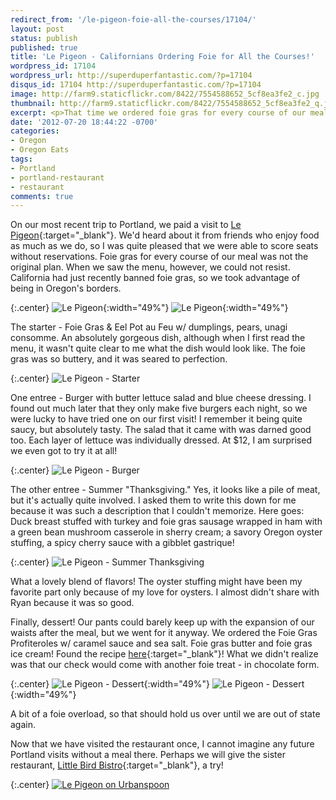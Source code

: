 ```yaml
---
redirect_from: '/le-pigeon-foie-all-the-courses/17104/'
layout: post
status: publish
published: true
title: 'Le Pigeon - Californians Ordering Foie for All the Courses!'
wordpress_id: 17104
wordpress_url: http://superduperfantastic.com/?p=17104
disqus_id: 17104 http://superduperfantastic.com/?p=17104
image: http://farm9.staticflickr.com/8422/7554588652_5cf8ea3fe2_c.jpg
thumbnail: http://farm9.staticflickr.com/8422/7554588652_5cf8ea3fe2_q.jpg
excerpt: <p>That time we ordered foie gras for every course of our meal.</p>
date: '2012-07-20 18:44:22 -0700'
categories:
- Oregon
- Oregon Eats
tags:
- Portland
- portland-restaurant
- restaurant
comments: true
---
```

On our most recent trip to Portland, we paid a visit to [Le Pigeon](http://lepigeon.com/){:target="_blank"}. We'd heard about it from friends who enjoy food as much as we do, so I was quite pleased that we were able to score seats without reservations. Foie gras for every course of our meal was not the original plan. When we saw the menu, however, we could not resist. California had just recently banned foie gras, so we took advantage of being in Oregon's borders.

{:.center}
![Le Pigeon](http://farm9.staticflickr.com/8006/7554584428_0affeace68.jpg){:width="49%"} ![Le Pigeon](http://farm9.staticflickr.com/8022/7554583912_6b1bc6fa4e.jpg){:width="49%"}

The starter - Foie Gras & Eel Pot au Feu w/ dumplings, pears, unagi consomme. An absolutely gorgeous dish, although when I first read the menu, it wasn't quite clear to me what the dish would look like. The foie gras was so buttery, and it was seared to perfection.

{:.center}
![Le Pigeon - Starter](http://farm9.staticflickr.com/8422/7554588652_5cf8ea3fe2_c.jpg)

One entree - Burger with butter lettuce salad and blue cheese dressing. I found out much later that they only make five burgers each night, so we were lucky to have tried one on our first visit! I remember it being quite saucy, but absolutely tasty. The salad that it came with was darned good too. Each layer of lettuce was individually dressed. At $12, I am surprised we even got to try it at all!

{:.center}
![Le Pigeon - Burger](http://farm9.staticflickr.com/8141/7554590364_c178577d88_c.jpg)

The other entree - Summer "Thanksgiving." Yes, it looks like a pile of meat, but it's actually quite involved. I asked them to write this down for me because it was such a description that I couldn't memorize. Here goes: Duck breast stuffed with turkey and foie gras sausage wrapped in ham with a green bean mushroom casserole in sherry cream; a savory Oregon oyster stuffing, a spicy cherry sauce with a gibblet gastrique!

{:.center}
![Le Pigeon - Summer Thanksgiving](http://farm8.staticflickr.com/7247/7554591792_c97fef310d_c.jpg)

What a lovely blend of flavors! The oyster stuffing might have been my favorite part only because of my love for oysters. I almost didn't share with Ryan because it was so good.

Finally, dessert! Our pants could barely keep up with the expansion of our waists after the meal, but we went for it anyway. We ordered the Foie Gras Profiteroles w/ caramel sauce and sea salt. Foie gras butter and foie gras ice cream! Found the recipe [here](http://starchefs.com/cook/recipe/gabriel-rucker/foie-gras-profiteroles-caramel-sauce-and-sea-salt){:target="_blank"}! What we didn't realize was that our check would come with another foie treat - in chocolate form.

{:.center}
![Le Pigeon - Dessert](http://farm9.staticflickr.com/8158/7554593180_180faea733.jpg){:width="49%"} ![Le Pigeon - Dessert](http://farm8.staticflickr.com/7119/7554594226_76cd4b5a5f.jpg){:width="49%"}

A bit of a foie overload, so that should hold us over until we are out of state again.

Now that we have visited the restaurant once, I cannot imagine any future Portland visits without a meal there. Perhaps we will give the sister restaurant, [Little Bird Bistro](http://littlebirdbistro.com/ "Little Bird Bistro"){:target="_blank"}, a try!

{:.center}
[![Le Pigeon on Urbanspoon](http://www.urbanspoon.com/b/link/282038/biglink.gif)](http://www.urbanspoon.com/r/24/282038/restaurant/Kerns/Le-Pigeon-Portland)